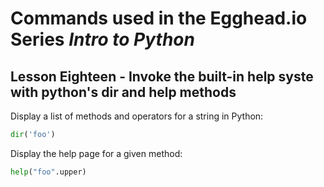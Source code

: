# Commands used in the Egghead.io Series *Intro to Python*
## Lesson Eighteen - Invoke the built-in help syste with python's dir and help methods

Display a list of methods and operators for a string in Python:

```python
dir('foo')
```

Display the help page for a given method:

```python
help("foo".upper)
```
